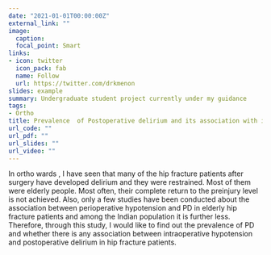 ```yaml
---
date: "2021-01-01T00:00:00Z"
external_link: ""
image:
  caption: 
  focal_point: Smart
links:
- icon: twitter
  icon_pack: fab
  name: Follow
  url: https://twitter.com/drkmenon
slides: example
summary: Undergraduate student project currently under my guidance
tags:
- Ortho
title: Prevalence  of Postoperative delirium and its association with intraoperative hypotension among  hip fracture patients 
url_code: ""
url_pdf: ""
url_slides: ""
url_video: ""
---
```


In ortho wards , I have seen that many of the hip fracture patients after surgery have developed delirium and they were restrained. Most of them were elderly people. Most often, their complete return to the preinjury level is not achieved. Also, only a few studies have been conducted about the association between perioperative hypotension and PD in elderly hip fracture patients and among the Indian population it is further less. Therefore, through this study, I would like to find out the prevalence of PD and whether there is any association between  intraoperative hypotension and postoperative delirium in hip fracture patients. 
